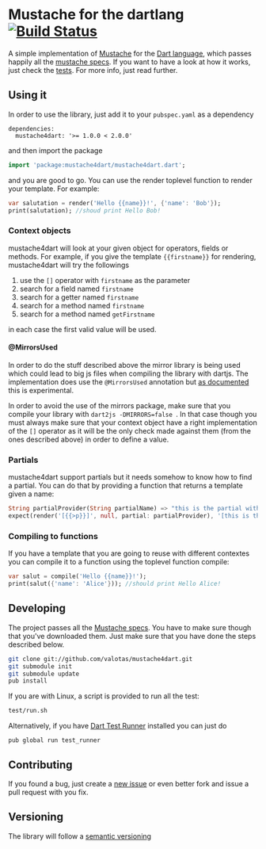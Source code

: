 Mustache for the dartlang [![Build Status](https://travis-ci.org/valotas/mustache4dart.svg?branch=v1.0.8)](https://travis-ci.org/valotas/mustache4dart)
=======================================================================================================================================================
A simple implementation of [Mustache][mustache] for the [Dart language][dartlang],
which passes happily all the [mustache specs][specs]. If you want to 
have a look at how it works, just check the [tests][tests]. For more info, 
just read further.

Using it
--------
In order to use the library, just add it to your `pubspec.yaml` as a dependency

	dependencies:
	  mustache4dart: '>= 1.0.0 < 2.0.0'

and then import the package

```dart
import 'package:mustache4dart/mustache4dart.dart';
```

and you are good to go. You can use the render toplevel function to render your template.
For example:

```dart
var salutation = render('Hello {{name}}!', {'name': 'Bob'});
print(salutation); //shoud print Hello Bob!
```

### Context objects
mustache4dart will look at your given object for operators, fields or methods. For example,
if you give the template `{{firstname}}` for rendering, mustache4dart will try the followings

1. use the `[]` operator with `firstname` as the parameter
2. search for a field named `firstname`
3. search for a getter named `firstname`
4. search for a method named `firstname`
5. search for a method named `getFirstname`

in each case the first valid value will be used.

#### @MirrorsUsed
In order to do the stuff described above the mirror library is being used which could lead to big js files when compiling the library with dartjs. The implementation does use the `@MirrorsUsed` annotation but [as documented](https://api.dartlang.org/apidocs/channels/stable/#dart-mirrors.MirrorsUsed) this is experimental.

In order to avoid the use of the mirrors package, make sure that you compile your library with `dart2js -DMIRRORS=false `. In that case though you must always make sure that your context object have a right implementation of the `[]` operator as it will be the only check made against them (from the ones described above) in order to define a value.

### Partials
mustache4dart support partials but it needs somehow to know how to find a partial. You can
do that by providing a function that returns a template given a name:

```dart
String partialProvider(String partialName) => "this is the partial with name: ${partialName}";
expect(render('[{{>p}}]', null, partial: partialProvider), '[this is the partial with name: p]'));
```

### Compiling to functions
If you have a template that you are going to reuse with different contextes you can compile
it to a function using the toplevel function compile:

```dart
var salut = compile('Hello {{name}}!');
print(salut({'name': 'Alice'})); //should print Hello Alice!
``` 

Developing
----------
The project passes all the [Mustache specs][specs].  You have to make sure though that you've downloaded them. Just make sure that you have done the steps described below.

```sh
git clone git://github.com/valotas/mustache4dart.git
git submodule init
git submodule update
pub install
```

If you are with Linux, a script is provided to run all the test:

```sh
test/run.sh
```

Alternatively, if you have [Dart Test Runner](https://pub.dartlang.org/packages/test_runner) installed you can just do

```
pub global run test_runner
```

Contributing
------------
If you found a bug, just create a [new issue][new_issue] or even better fork and issue a pull request with you fix.

Versioning
----------
The library will follow a [semantic versioning][semver]

[mustache]: http://mustache.github.com/
[dartlang]: http://www.dartlang.org/
[tests]: http://github.com/valotas/mustache4dart/blob/master/test/mustache_tests.dart
[specs]: http://github.com/mustache/spec
[new_issue]: https://github.com/valotas/mustache4dart/issues/new
[semver]: http://semver.org/

